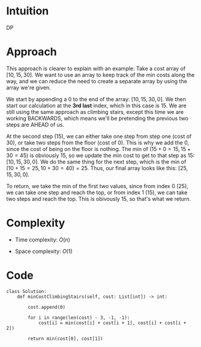 # Intuition
DP

# Approach
This approach is clearer to explain with an example: Take a cost array of $[10, 15, 30]$. We want to use an array to keep track of the min costs along the way, and we can reduce the need to create a separate array by using the array we're given.

We start by appending a 0 to the end of the array: $[10, 15, 30, 0]$. We then start our calculation at the **3rd last** index, which in this case is 15. We are still using the same approach as climbing stairs, except this time we are working BACKWARDS, which means we'll be pretending the previous two steps are AHEAD of us. 

At the second step (15), we can either take one step from step one (cost of 30), or take two steps from the floor (cost of 0). This is why we add the 0, since the cost of being on the floor is nothing. The min of $(15 + 0 = 15, 15 + 30 = 45)$ is obviously 15, so we update the min cost to get to that step as 15: $[10, 15, 30, 0]$. We do the same thing for the next step, which is the min of $(10 + 15 = 25, 10 + 30 = 40) = 25$. Thus, our final array looks like this: $[25, 15, 30, 0]$. 

To return, we take the min of the first two values, since from index 0 (25), we can take one step and reach the top, or from index 1 (15), we can take two steps and reach the top. This is obivously 15, so that's what we return.

# Complexity
- Time complexity: $O(n)$
<!-- Add your time complexity here, e.g. $$O(n)$$ -->

- Space complexity: $O(1)$
<!-- Add your space complexity here, e.g. $$O(n)$$ -->

# Code
```python3
class Solution:
    def minCostClimbingStairs(self, cost: List[int]) -> int:
        
        cost.append(0)

        for i in range(len(cost) - 3, -1, -1):
            cost[i] = min(cost[i] + cost[i + 1], cost[i] + cost[i + 2])

        return min(cost[0], cost[1])
```
